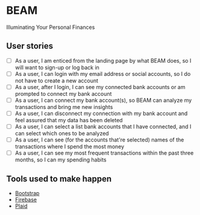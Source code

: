 # BEAM

Illuminating Your Personal Finances

## User stories
- [ ] As a user, I am enticed from the landing page by what BEAM does, so I will want to sign-up or log back in
- [ ] As a user, I can login with my email address or social accounts, so I do not have to create a new account
- [ ] As a user, after I login, I can see my connected bank accounts or am prompted to connect my bank account
- [ ] As a user, I can connect my bank account(s), so BEAM can analyze my transactions and bring me new insights
- [ ] As a user, I can disconnect my connection with my bank account and feel assured that my data has been deleted
- [ ] As a user, I can select a list bank accounts that I have connected, and I can select which ones to be analyzed
- [ ] As a user, I can see (for the accounts that're selected) names of the transactions where I spend the most money
- [ ] As a user, I can see my most frequent transactions within the past three months, so I can my spending habits

## Tools used to make happen

- [Bootstrap](https://getbootstrap.com/)
- [Firebase](https://console.firebase.google.com/)
- [Plaid](https://plaid.com/)
